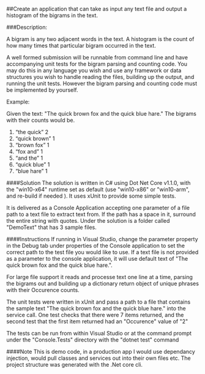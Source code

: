 ##Create an application that can take as input any text file and output a histogram of the bigrams in the text.

###Description:

A bigram is any two adjacent words in the text. A histogram is the count of how many times that particular bigram occurred in the text. 

A well formed submission will be runnable from command line and have accompanying unit tests for the bigram parsing and counting code. You may do this in any language you wish and use any framework or data structures you wish to handle reading the files, building up the output, and running the unit tests. However the bigram parsing and counting code must be implemented by yourself.

Example:

Given the text: "The quick brown fox and the quick blue hare." The bigrams with their counts would be.

1. “the quick” 2
2. “quick brown” 1
3. “brown fox” 1
4. “fox and” 1
5. “and the” 1
6. “quick blue” 1
7. “blue hare” 1

####Solution
The solution is written in C# using Dot Net Core v1.1.0, with the "win10-x64" runtime set as default (use "win10-x86" or "win10-arm", and re-build if needed ). It uses xUnit to provide some simple tests. 

It is delivered as a Console Application accepting one parameter of a file path to a text file to extract text from.
If the path has a space in it, surround the entire string with quotes. Under the solution is a folder called "DemoText" that has 3 sample files. 

####Instructions
If running in Visual Studio, change the parameter property in the Debug tab under properties of the Console application to set the correct path to the test file you would like to use. 
If a text file is not provided as a parameter to the console application, it will use default text of "The quick brown fox and the quick blue hare.".

For large file support it reads and processe text one line at a time, parsing the bigrams out and building up a dictionary return object of unique phrases with their Occurence counts.

The unit tests were written in xUnit and pass a path to a file that contains the sample text "The quick brown fox and the quick blue hare." into the service call. One test checks that there were 7 items returned, and the second test that the first item returned had an "Occurence" value of "2"

The tests can be run from within Visual Studio or at the command prompt under the "Console.Tests" directory with the "dotnet test" command

####Note
This is demo code, in a production app I would use dependancy injection, would pull classes and services out into their own files etc. The project structure was generated with the .Net core cli.
